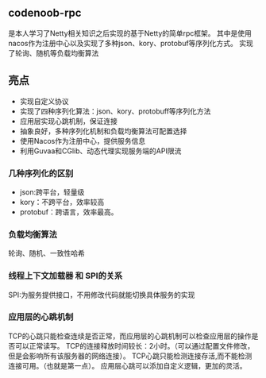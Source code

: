 ## codenoob-rpc
是本人学习了Netty相关知识之后实现的基于Netty的简单rpc框架。
其中是使用nacos作为注册中心以及实现了多种json、kory、protobuf等序列化方式。
实现了轮询、随机等负载均衡算法

## 亮点
- 实现自定义协议
- 实现了四种序列化算法：json、kory、protobuff等序列化方法
- 应用层实现心跳机制，保证连接
- 抽象良好，多种序列化机制和负载均衡算法可配置选择
- 使用Nacos作为注册中心，提供服务信息
- 利用Guvaa和CGlib、动态代理实现服务端的API限流


### 几种序列化的区别
- json:跨平台，轻量级
- kory：不跨平台，效率较高
- protobuf：跨语言，效率最高。

### 负载均衡算法
轮询、随机、一致性哈希


### 线程上下文加载器 和 SPI的关系
SPI:为服务提供接口，不用修改代码就能切换具体服务的实现


### 应用层的心跳机制
TCP的心跳只能检查连续是否正常，而应用层的心跳机制可以检查应用层的操作是否可以正常读写。
TCP的连接释放时间较长：2小时。（可以通过配置文件修改，但是会影响所有该服务器的网络连接）。
TCP心跳只能检测连接存活,而不能检测连接可用。（也就是第一点）。
应用层心跳可以添加自定义逻辑，更加的灵活。
